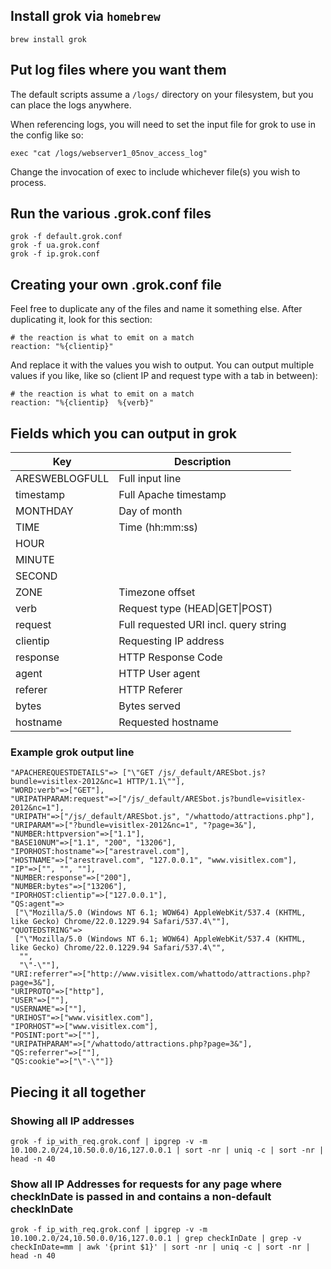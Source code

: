 ## Install grok via `homebrew` ##

	brew install grok

## Put log files where you want them ##

The default scripts assume a `/logs/` directory on your filesystem, but you can place the logs anywhere.

When referencing logs, you will need to set the input file for grok to use in the config like so:

	exec "cat /logs/webserver1_05nov_access_log"

Change the invocation of exec to include whichever file(s) you wish to process.

## Run the various .grok.conf files ##

	grok -f default.grok.conf
	grok -f ua.grok.conf
	grok -f ip.grok.conf

## Creating your own .grok.conf file ##

Feel free to duplicate any of the files and name it something else. After duplicating it, look for this section:

	# the reaction is what to emit on a match
    reaction: "%{clientip}"

And replace it with the values you wish to output. You can output multiple values if you like, like so (client IP and request type with a tab in between):

	# the reaction is what to emit on a match
    reaction: "%{clientip}	%{verb}"

## Fields which you can output in grok ##

| Key | Description |
| -- | --- |
| ARESWEBLOGFULL | Full input line
| timestamp | Full Apache timestamp
| MONTHDAY | Day of month |
| TIME | Time (hh:mm:ss) |
| HOUR | |
| MINUTE | |
| SECOND | |
| ZONE | Timezone offset |
| verb | Request type (HEAD\|GET\|POST) |
| request | Full requested URI incl. query string |
| clientip | Requesting IP address |
| response | HTTP Response Code |
| agent | HTTP User agent |
| referer | HTTP Referer |
| bytes | Bytes served |
| hostname | Requested hostname |

### Example grok output line

	"APACHEREQUESTDETAILS"=> ["\"GET /js/_default/ARESbot.js?bundle=visitlex-2012&nc=1 HTTP/1.1\""],
	"WORD:verb"=>["GET"],
	"URIPATHPARAM:request"=>["/js/_default/ARESbot.js?bundle=visitlex-2012&nc=1"],
	"URIPATH"=>["/js/_default/ARESbot.js", "/whattodo/attractions.php"],
	"URIPARAM"=>["?bundle=visitlex-2012&nc=1", "?page=3&"],
	"NUMBER:httpversion"=>["1.1"],
	"BASE10NUM"=>["1.1", "200", "13206"],
	"IPORHOST:hostname"=>["arestravel.com"],
	"HOSTNAME"=>["arestravel.com", "127.0.0.1", "www.visitlex.com"],
	"IP"=>["", "", ""],
	"NUMBER:response"=>["200"],
	"NUMBER:bytes"=>["13206"],
	"IPORHOST:clientip"=>["127.0.0.1"],
	"QS:agent"=>
	 ["\"Mozilla/5.0 (Windows NT 6.1; WOW64) AppleWebKit/537.4 (KHTML, like Gecko) Chrome/22.0.1229.94 Safari/537.4\""],
	"QUOTEDSTRING"=>
	 ["\"Mozilla/5.0 (Windows NT 6.1; WOW64) AppleWebKit/537.4 (KHTML, like Gecko) Chrome/22.0.1229.94 Safari/537.4\"",
	  "",
	  "\"-\""],
	"URI:referrer"=>["http://www.visitlex.com/whattodo/attractions.php?page=3&"],
	"URIPROTO"=>["http"],
	"USER"=>[""],
	"USERNAME"=>[""],
	"URIHOST"=>["www.visitlex.com"],
	"IPORHOST"=>["www.visitlex.com"],
	"POSINT:port"=>[""],
	"URIPATHPARAM"=>["/whattodo/attractions.php?page=3&"],
	"QS:referrer"=>[""],
	"QS:cookie"=>["\"-\""]}

## Piecing it all together ##

### Showing all IP addresses 

	grok -f ip_with_req.grok.conf | ipgrep -v -m 10.100.2.0/24,10.50.0.0/16,127.0.0.1 | sort -nr | uniq -c | sort -nr | head -n 40

### Show all IP Addresses for requests for any page where checkInDate is passed in and contains a non-default checkInDate ###

	grok -f ip_with_req.grok.conf | ipgrep -v -m 10.100.2.0/24,10.50.0.0/16,127.0.0.1 | grep checkInDate | grep -v checkInDate=mm | awk '{print $1}' | sort -nr | uniq -c | sort -nr | head -n 40


